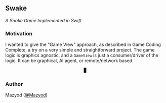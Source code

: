 
## Swake
_A Snake Game Implemented in Swift_

### Motivation

I wanted to give the "Game View" approach, as described in Game Coding Complete, a try on a very simple and straightforward project. The game logic is graphics agnostic, and a `GameView` is just a consumer/driver of the logic. It can be graphical, AI agent, or remote/network based.

<p align="center">
  <img src="resources/SwakeDemo.gif" width="8.85" height="15.73">
</p>

### Author

Mazyod ([@Mazyod](http://twitter.com/mazyod))
